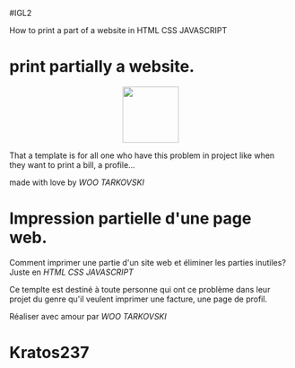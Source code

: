 
#IGL2

How to print a part of a website in HTML CSS JAVASCRIPT
#  print partially a website.
<center><img src="https://tr4.cbsistatic.com/hub/i/2015/12/10/41ab1afb-d31f-4419-9c26-aa721c0a3eec/androidprintinghero.jpg" style="width:100px; height:100px;"></center>

That a template is for all one who have this problem in project like when they want to print a bill, a profile...

made with love by  _WOO TARKOVSKI_

#  Impression partielle d'une page web.

Comment imprimer une partie d'un site web et éliminer les parties inutiles? Juste en *HTML CSS JAVASCRIPT*

Ce templte est destiné à toute personne qui ont ce problème dans leur projet du genre qu'il veulent imprimer une facture, une page de profil.

Réaliser avec amour par _WOO TARKOVSKI_ 

  # Kratos237 
